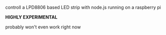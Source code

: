 controll a LPD8806 based LED strip with node.js running on a raspberry pi

__HIGHLY EXPERIMENTAL__

probably won't even work right now